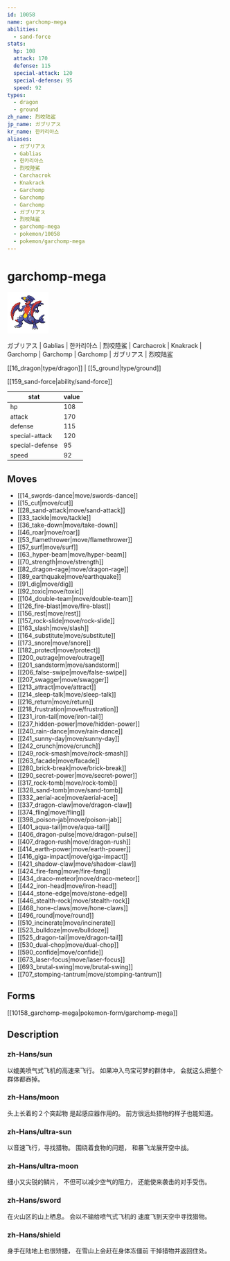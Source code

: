 ```yaml
---
id: 10058
name: garchomp-mega
abilities:
  - sand-force
stats:
  hp: 108
  attack: 170
  defense: 115
  special-attack: 120
  special-defense: 95
  speed: 92
types:
  - dragon
  - ground
zh_name: 烈咬陆鲨
jp_name: ガブリアス
kr_name: 한카리아스
aliases:
  - ガブリアス
  - Gablias
  - 한카리아스
  - 烈咬陸鯊
  - Carchacrok
  - Knakrack
  - Garchomp
  - Garchomp
  - Garchomp
  - ガブリアス
  - 烈咬陆鲨
  - garchomp-mega
  - pokemon/10058
  - pokemon/garchomp-mega
---
```

# garchomp-mega

![](https://raw.githubusercontent.com/PokeAPI/sprites/master/sprites/pokemon/10058.png)

ガブリアス | Gablias | 한카리아스 | 烈咬陸鯊 | Carchacrok | Knakrack | Garchomp | Garchomp | Garchomp | ガブリアス | 烈咬陆鲨

[[16_dragon|type/dragon]] | [[5_ground|type/ground]]

[[159_sand-force|ability/sand-force]]

|stat|value|
|---|---|
|hp|108|
|attack|170|
|defense|115|
|special-attack|120|
|special-defense|95|
|speed|92|


## Moves

- [[14_swords-dance|move/swords-dance]]
- [[15_cut|move/cut]]
- [[28_sand-attack|move/sand-attack]]
- [[33_tackle|move/tackle]]
- [[36_take-down|move/take-down]]
- [[46_roar|move/roar]]
- [[53_flamethrower|move/flamethrower]]
- [[57_surf|move/surf]]
- [[63_hyper-beam|move/hyper-beam]]
- [[70_strength|move/strength]]
- [[82_dragon-rage|move/dragon-rage]]
- [[89_earthquake|move/earthquake]]
- [[91_dig|move/dig]]
- [[92_toxic|move/toxic]]
- [[104_double-team|move/double-team]]
- [[126_fire-blast|move/fire-blast]]
- [[156_rest|move/rest]]
- [[157_rock-slide|move/rock-slide]]
- [[163_slash|move/slash]]
- [[164_substitute|move/substitute]]
- [[173_snore|move/snore]]
- [[182_protect|move/protect]]
- [[200_outrage|move/outrage]]
- [[201_sandstorm|move/sandstorm]]
- [[206_false-swipe|move/false-swipe]]
- [[207_swagger|move/swagger]]
- [[213_attract|move/attract]]
- [[214_sleep-talk|move/sleep-talk]]
- [[216_return|move/return]]
- [[218_frustration|move/frustration]]
- [[231_iron-tail|move/iron-tail]]
- [[237_hidden-power|move/hidden-power]]
- [[240_rain-dance|move/rain-dance]]
- [[241_sunny-day|move/sunny-day]]
- [[242_crunch|move/crunch]]
- [[249_rock-smash|move/rock-smash]]
- [[263_facade|move/facade]]
- [[280_brick-break|move/brick-break]]
- [[290_secret-power|move/secret-power]]
- [[317_rock-tomb|move/rock-tomb]]
- [[328_sand-tomb|move/sand-tomb]]
- [[332_aerial-ace|move/aerial-ace]]
- [[337_dragon-claw|move/dragon-claw]]
- [[374_fling|move/fling]]
- [[398_poison-jab|move/poison-jab]]
- [[401_aqua-tail|move/aqua-tail]]
- [[406_dragon-pulse|move/dragon-pulse]]
- [[407_dragon-rush|move/dragon-rush]]
- [[414_earth-power|move/earth-power]]
- [[416_giga-impact|move/giga-impact]]
- [[421_shadow-claw|move/shadow-claw]]
- [[424_fire-fang|move/fire-fang]]
- [[434_draco-meteor|move/draco-meteor]]
- [[442_iron-head|move/iron-head]]
- [[444_stone-edge|move/stone-edge]]
- [[446_stealth-rock|move/stealth-rock]]
- [[468_hone-claws|move/hone-claws]]
- [[496_round|move/round]]
- [[510_incinerate|move/incinerate]]
- [[523_bulldoze|move/bulldoze]]
- [[525_dragon-tail|move/dragon-tail]]
- [[530_dual-chop|move/dual-chop]]
- [[590_confide|move/confide]]
- [[673_laser-focus|move/laser-focus]]
- [[693_brutal-swing|move/brutal-swing]]
- [[707_stomping-tantrum|move/stomping-tantrum]]

## Forms



[[10158_garchomp-mega|pokemon-form/garchomp-mega]]

## Description

### zh-Hans/sun

以媲美喷气式飞机的高速来飞行。
如果冲入鸟宝可梦的群体中，
会就这么把整个群体都吞掉。

### zh-Hans/moon

头上长着的２个突起物
是起感应器作用的。
前方很远处猎物的样子也能知道。

### zh-Hans/ultra-sun

以音速飞行，寻找猎物。
围绕着食物的问题，
和暴飞龙展开空中战。

### zh-Hans/ultra-moon

细小又尖锐的鳞片，
不但可以减少空气的阻力，
还能使来袭击的对手受伤。

### zh-Hans/sword

在火山区的山上栖息。
会以不输给喷气式飞机的
速度飞到天空中寻找猎物。

### zh-Hans/shield

身手在陆地上也很矫捷，
在雪山上会赶在身体冻僵前
干掉猎物并返回住处。

